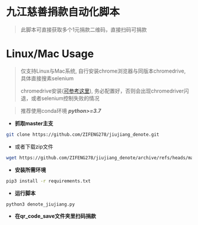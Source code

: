 # 九江慈善捐款自动化脚本
> 此脚本可直接获取多个1元捐款二维码，直接扫码可捐款

# Linux/Mac Usage
>仅支持Linux与Mac系统, 自行安装chrome浏览器与同版本chromedrive, 具体直接搜素selenium 
> 
> chromedrive安装([可参考这里](https://blog.csdn.net/wzyaiwl/article/details/103619926)), 务必配置好，否则会出现chromedriver闪退，或者selenium控制失败的情况

> 推荐使用conda环境 ***python>=3.7***

- **抓取master主支**
```bash
git clone https://github.com/ZIFENG278/jiujiang_denote.git
```
- 或者下载zip文件
```bash
wget https://github.com/ZIFENG278/jiujiang_denote/archive/refs/heads/master.zip
```
- **安装所需环境**
```bash
pip3 install -r requirements.txt
```
- **运行脚本**
```bash
python3 denote_jiujiang.py
```
- **在qr_code_save文件夹里扫码捐款**

